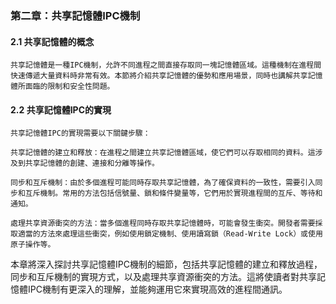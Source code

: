 ### 第二章：共享記憶體IPC機制

#### 2.1 共享記憶體的概念
    共享記憶體是一種IPC機制，允許不同進程之間直接存取同一塊記憶體區域。這種機制在進程間快速傳遞大量資料時非常有效。本節將介紹共享記憶體的優勢和應用場景，同時也講解共享記憶體所面臨的限制和安全性問題。

#### 2.2 共享記憶體IPC的實現
    共享記憶體IPC的實現需要以下關鍵步驟：

    共享記憶體的建立和釋放：在進程之間建立共享記憶體區域，使它們可以存取相同的資料。這涉及到共享記憶體的創建、連接和分離等操作。

    同步和互斥機制：由於多個進程可能同時存取共享記憶體，為了確保資料的一致性，需要引入同步和互斥機制。常用的方法包括信號量、鎖和條件變量等，它們用於實現進程間的互斥、等待和通知。

    處理共享資源衝突的方法：當多個進程同時存取共享記憶體時，可能會發生衝突。開發者需要採取適當的方法來處理這些衝突，例如使用鎖定機制、使用讀寫鎖（Read-Write Lock）或使用原子操作等。

本章將深入探討共享記憶體IPC機制的細節，包括共享記憶體的建立和釋放過程，同步和互斥機制的實現方式，以及處理共享資源衝突的方法。這將使讀者對共享記憶體IPC機制有更深入的理解，並能夠運用它來實現高效的進程間通訊。
